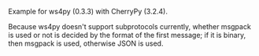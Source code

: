 Example for ws4py (0.3.3) with CherryPy (3.2.4).

Because ws4py doesn't support subprotocols currently, whether msgpack is used or not is decided by the format of the first message; if it is binary, then msgpack is used, otherwise JSON is used.

